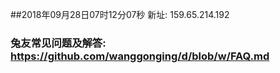 ##2018年09月28日07时12分07秒 新址: 159.65.214.192
### 兔友常见问题及解答: https://github.com/wanggonging/d/blob/w/FAQ.md
